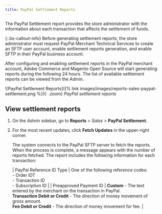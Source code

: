 ```yaml
---
title: PayPal Settlement Reports
---
```


The PayPal Settlement report provides the store administrator with the information about each transaction that affects the settlement of funds.

{:.bs-callout-info}
Before generating settlement reports, the store administrator must request PayPal Merchant Technical Services to create an SFTP user account, enable settlement reports generation, and enable SFTP in their PayPal business account.

After configuring and enabling settlement reports in the PayPal merchant account, Adobe Commerce and Magento Open Source will start generating reports during the following 24 hours. The list of available settlement reports can be viewed from the Admin.

![PayPal Settlement Reports]({% link images/images/reports-sales-paypal-settlement.png %}){: .zoom}
_PayPal settlement reports_

## View settlement reports

1. On the _Admin_ sidebar, go to **Reports** > _Sales_ > **PayPal Settlement**.

1. For the most recent updates, click **Fetch Updates** in the upper-right corner.

   The system connects to the PayPal SFTP server to fetch the reports. When the process is complete, a message appears with the number of reports fetched. The report includes the following information for each transaction:

   | PayPal Reference ID Type | One of the following reference codes:<br/>- Order IDT<br/>- Transaction ID<br/>- Subscription ID |
   | Preapproved Payment ID | **Custom** - The text entered by the merchant on the transaction in PayPal.<br/>**Transaction Debit or Credit** - The direction of money movement of gross amount.<br/>**Fee Debit or Credit** - The direction of money movement for fee. |
